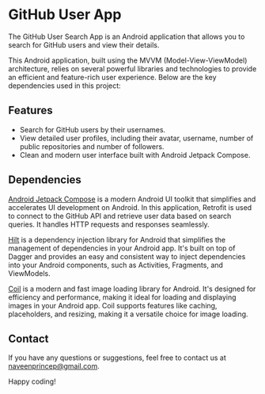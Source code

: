 # GitHub User App

The GitHub User Search App is an Android application that allows you to search for GitHub users and view their details.

This Android application, built using the MVVM (Model-View-ViewModel) architecture, relies on several powerful libraries and technologies to provide an efficient and feature-rich user experience. Below are the key dependencies used in this project:


## Features

- Search for GitHub users by their usernames.
- View detailed user profiles, including their avatar, username, number of public repositories and number of followers.
- Clean and modern user interface built with Android Jetpack Compose.


## Dependencies

[Android Jetpack Compose](https://developer.android.com/jetpack/compose) is a modern Android UI toolkit that simplifies and accelerates UI development on Android. In this application, Retrofit is used to connect to the GitHub API and retrieve user data based on search queries. It handles HTTP requests and responses seamlessly.

[Hilt](https://developer.android.com/training/dependency-injection/hilt-android) is a dependency injection library for Android that simplifies the management of dependencies in your Android app. It's built on top of Dagger and provides an easy and consistent way to inject dependencies into your Android components, such as Activities, Fragments, and ViewModels.

[Coil](https://coil-kt.github.io/coil/) is a modern and fast image loading library for Android. It's designed for efficiency and performance, making it ideal for loading and displaying images in your Android app. Coil supports features like caching, placeholders, and resizing, making it a versatile choice for image loading.


## Contact

If you have any questions or suggestions, feel free to contact us at naveenprincep@gmail.com.

Happy coding!


